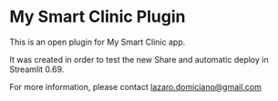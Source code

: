 # My Smart Clinic Plugin

This is an open plugin for My Smart Clinic app.

It was created in order to test the new Share and automatic deploy in Streamlit 0.69.

For more information, please contact lazaro.domiciano@gmail.com